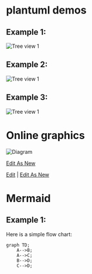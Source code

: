 # plantuml demos
## Example 1:
![Tree view 1](http://www.plantuml.com/plantuml/proxy?cache=no&src=https://raw.github.com/amantalwar04/hello-world/master/images/testother.iuml)
## Example 2:
![Tree view 1](http://www.plantuml.com/plantuml/proxy?cache=no&src=https://raw.github.com/amantalwar04/hello-world/master/images/esp8266.iuml)
## Example 3:
![Tree view 1](http://www.plantuml.com/plantuml/proxy?cache=no&src=https://raw.github.com/amantalwar04/hello-world/master/images/testtree.iuml)

# Online graphics
![Diagram](https://raw.github.com/amantalwar04/hello-world/master/images/diagram.png)

<a href="https://www.draw.io/#Uhttps%3A%2F%2Fraw.github.com%2Famantalwar04%2Fhello-world%2Fmaster%2Fimages%2Fdiagram.png" target="_blank">Edit As New</a>

<a href="http://jgraph.github.io/drawio-github/edit-diagram.html?repo=drawio-github&path=diagram.png" target="_blank">Edit</a> | <a href="https://www.draw.io/#Uhttps%3A%2F%2Fjgraph.github.io%2Fdrawio-github%2Fdiagram.png" target="_blank">Edit As New</a>

# Mermaid

## Example 1:

Here is a simple flow chart:

```mermaid
graph TD;
    A-->B;
    A-->C;
    B-->D;
    C-->D;
```


